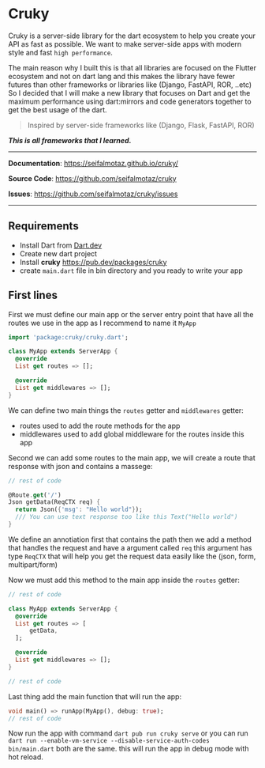 # Cruky

Cruky is a server-side library for the dart ecosystem to help you create your API as fast as possible. We want to make server-side apps with modern style and fast `high performance`.

The main reason why I built this is that all libraries are focused on the Flutter ecosystem and not on dart lang
and this makes the library have fewer futures than other frameworks or libraries like (Django, FastAPI, ROR, ..etc)
So I decided that I will make a new library that focuses on Dart and get the maximum performance using dart:mirrors and code generators together to get the best usage of the dart.

> Inspired by server-side frameworks like (Django, Flask, FastAPI, ROR)

***This is all frameworks that I learned.***

---

**Documentation**: <a href="https://seifalmotaz.github.io/cruky/" target="_blank">https://seifalmotaz.github.io/cruky/</a>

**Source Code**: <a href="https://github.com/seifalmotaz/cruky" target="_blank">https://github.com/seifalmotaz/cruky</a>

**Issues**: <a href="https://github.com/seifalmotaz/cruky/issues" target="_blank">https://github.com/seifalmotaz/cruky/issues</a>

---


## Requirements

- Install Dart from [Dart.dev](https://dart.dev/)
- Create new dart project
- Install **cruky** <a href="https://pub.dev/packages/cruky" target="_blank">https://pub.dev/packages/cruky</a>
- create `main.dart` file in bin directory and you ready to write your app

## First lines

First we must define our main app or the server entry point that have all the routes we use in the app
as I recommend to name it `MyApp`


```dart title="bin/main.dart"
import 'package:cruky/cruky.dart';

class MyApp extends ServerApp {
  @override
  List get routes => [];

  @override
  List get middlewares => [];
}
```

We can define two main things the `routes` getter and `middlewares` getter:

- routes used to add the route methods for the app
- middlewares used to add global middleware for the routes inside this app

Second we can add some routes to the main app, we will create a route that response with json and contains a massege:

```dart title="bin/main.dart"
// rest of code

@Route.get('/')
Json getData(ReqCTX req) {
  return Json({'msg': "Hello world"});
  /// You can use text response too like this Text("Hello world")
}
```

We define an annotiation first that contains the path then we add a method that handles the request and have a argument called `req` this argument has type `ReqCTX` that will help you get the request data easily like the (json, form, multipart/form)

Now we must add this method to the main app inside the `routes` getter:

```dart title="bin/main.dart"
// rest of code

class MyApp extends ServerApp {
  @override
  List get routes => [
      getData,
  ];

  @override
  List get middlewares => [];
}

// rest of code
```

Last thing add the main function that will run the app:

```dart title="bin/main.dart"
void main() => runApp(MyApp(), debug: true);
// rest of code
```

Now run the app with command `dart pub run cruky serve` or you can run `dart run --enable-vm-service --disable-service-auth-codes bin/main.dart` both are the same. this will run the app in debug mode with hot reload.